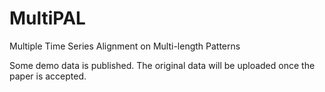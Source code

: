 # MultiPAL

Multiple Time Series Alignment on Multi-length Patterns

Some demo data is published.
The original data will be uploaded once the paper is accepted.
